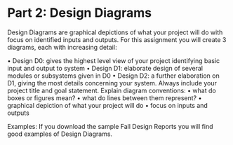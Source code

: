 # Part 2: Design Diagrams

Design Diagrams are graphical depictions of what your project will do with focus on identified inputs and outputs. For this assignment you will create 3 diagrams, each with increasing detail:

• Design D0: gives the highest level view of your project identifying basic input and output to system 
• Design D1: elaborate design of several modules or subsystems given in D0
• Design D2: a further elaboration on D1, giving the most details concerning your system. Always include your project title and goal statement. Explain diagram conventions:
    •  what do boxes or figures mean?
    • what do lines between them represent?
    • graphical depiction of what your project will do • focus on inputs and outputs

Examples: If you download the sample Fall Design Reports you will find good examples of Design Diagrams.


